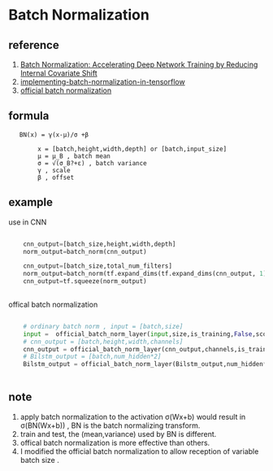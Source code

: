 
# Batch Normalization

## reference
1. [Batch Normalization: Accelerating Deep Network Training by Reducing Internal Covariate Shift](https://arxiv.org/abs/1502.03167)
2. [implementing-batch-normalization-in-tensorflow](http://r2rt.com/implementing-batch-normalization-in-tensorflow.html)
3. [official batch normalization](https://github.com/tensorflow/tensorflow/blob/b826b79718e3e93148c3545e7aa3f90891744cc0/tensorflow/contrib/layers/python/layers/layers.py#L100)

## formula

       BN(x) = γ(x-μ)/σ +β
       
            x = [batch,height,width,depth] or [batch,input_size]
            μ = μ_B , batch mean
            σ = √(σ_B?+ε) , batch variance
            γ , scale
            β , offset
            
## example

use in CNN
```python

    cnn_output=[batch_size,height,width,depth]
    norm_output=batch_norm(cnn_output)

    cnn_output=[batch_size,total_num_filters]
    norm_output=batch_norm(tf.expand_dims(tf.expand_dims(cnn_output, 1), 1)
    cnn_output=tf.squeeze(norm_output)
  
```

offical batch normalization
```python

    # ordinary batch norm , input = [batch,size]
    input =  official_batch_norm_layer(input,size,is_training,False,scope="ordinary_batch_norm")   
    # cnn_output = [batch,height,width,channels]
    cnn_output = official_batch_norm_layer(cnn_output,channels,is_training,True,scope="cnn_batch_norm")
    # Bilstm_output = [batch,num_hidden*2]
    Bilstm_output = official_batch_norm_layer(Bilstm_output,num_hidden*2,is_training,False,scope="bilstm_batch_norm")
    
```

## note

1. apply batch normalization to the activation σ(Wx+b) would result in σ(BN(Wx+b)) , BN is the batch normalizing transform.
2. train and test, the (mean,variance) used by BN is different.
3. offical batch normalization is more effective than others.
4. I modified the official batch normalization to allow reception of variable batch size .
 
